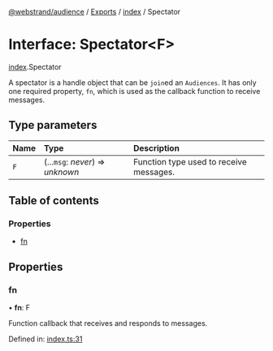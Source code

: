 [@webstrand/audience](../README.md) / [Exports](../modules.md) / [index](../modules/index.md) / Spectator

# Interface: Spectator<F\>

[index](../modules/index.md).Spectator

A spectator is a handle object that can be `join`ed an `Audiences`. It has
only one required property, `fn`, which is used as the callback function to
receive messages.

## Type parameters

Name | Type | Description |
:------ | :------ | :------ |
`F` | (...`msg`: *never*) => *unknown* | Function type used to receive messages.    |

## Table of contents

### Properties

- [fn](index.spectator.md#fn)

## Properties

### fn

• **fn**: F

Function callback that receives and responds to messages.

Defined in: [index.ts:31](https://github.com/webstrand/audience/blob/942ad64/src/index.ts#L31)
